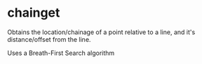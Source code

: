 # chainget
Obtains the location/chainage of a point relative to a line, and it's distance/offset from the line.

Uses a Breath-First Search algorithm
